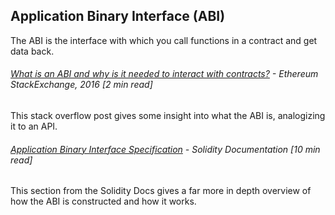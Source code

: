## Application Binary Interface \(ABI\)

The ABI is the interface with which you call functions in a contract and get data back.

###### [What is an ABI and why is it needed to interact with contracts?](https://ethereum.stackexchange.com/questions/234/what-is-an-abi-and-why-is-it-needed-to-interact-with-contracts) - Ethereum StackExchange, 2016 \[2 min read\]

This stack overflow post gives some insight into what the ABI is, analogizing it to an API.

###### [Application Binary Interface Specification](http://solidity.readthedocs.io/en/develop/abi-spec.html) - Solidity Documentation \[10 min read\]

This section from the Solidity Docs gives a far more in depth overview of how the ABI is constructed and how it works.

